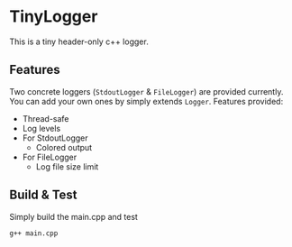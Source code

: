 # TinyLogger

This is a tiny header-only c++ logger. 

## Features

Two concrete loggers (`StdoutLogger` & `FileLogger`) are provided currently. You can add your own ones by simply extends `Logger`. Features provided:
- Thread-safe
- Log levels
- For StdoutLogger
    - Colored output
- For FileLogger
    - Log file size limit

 ## Build & Test

 Simply build the main.cpp and test
 
 ```
 g++ main.cpp
```
